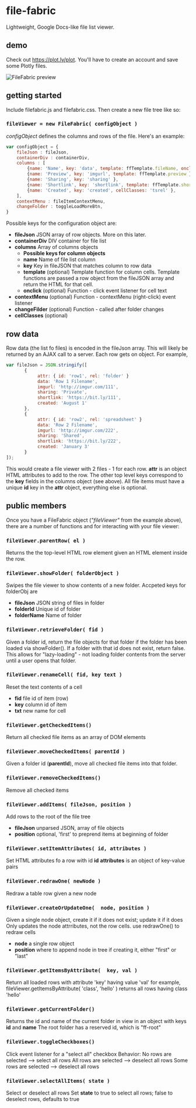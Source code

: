 file-fabric
===========

Lightweight, Google Docs-like file list viewer. 

## demo

Check out https://plot.ly/plot. You'll have to create an account and save some Plotly files.

![FileFabric preview](http://imgur.com/jfhR1mD)

## getting started

Include filefabric.js and filefabric.css. Then create a new file tree like so:

### ```fileViewer = new FileFabric( configObject )```

*configObject* defines the columns and rows of the file. Here's an example:

```javascript
var configObject = {
    fileJson : fileJson,
    containerDiv : containerDiv,
    columns : [
        {name: 'Name', key: 'data', template: ffTemplate.fileName, onclick: fileNameOnClick, },
        {name: 'Preview', key: 'imgurl', template: ffTemplate.preview },
        {name: 'Sharing', key: 'sharing' },
        {name: 'Shortlink', key: 'shortlink', template: ffTemplate.shortlink },
        {name: 'Created', key: 'created', cellClasses: 'tsrel' },
    ],
    contextMenu : fileItemContextMenu,
    changeFolder : toggleLoadMoreBtn,
}
```

Possible keys for the configuration object are:

* __fileJson__ JSON array of row objects. More on this later.
* __containerDiv__ DIV container for file list
* __columns__ Array of columns objects
    * __Possible keys for column objects__
    * __name__ Name of file list column
    * __key__ Key in fileJSON that matches column to row data
    * __template__ (optional) Template function for column cells. Template functions are passed a row object from the fileJSON array and return the HTML for that cell.
    * __onclick__ (optional) Function - click event listener for cell text
* __contextMenu__ (optional) Function - contextMenu (right-click) event listener
* __changeFilder__ (optional) Function - called after folder changes
* __cellClasses__ (optional) 

## row data

Row data (the list fo files) is encoded in the fileJson array. This will likely be returned by an AJAX call to a server. Each row gets on object. For example,

```javascript
var fileJson = JSON.stringify([
       {
            attr: { id: 'row1', rel: 'folder' }
            data: 'Row 1 Filename',
            imgurl: 'http://imgur.com/111',
            sharing: 'Private',
            shortlink: 'https://bit.ly/111',
            created: 'August 1'
       },
       {
            attr: { id: 'row2', rel: 'spreadsheet' }
            data: 'Row 2 Filename',
            imgurl: 'http://imgur.com/222',
            sharing: 'Shared',
            shortlink: 'https://bit.ly/222',
            created: 'January 3'       
       }
]);
```

This would create a file viewer with 2 files - 1 for each row. __attr__ is an object HTML attributes to add to the row. The other top level keys correspond to the __key__ fields in the columns object (see above).
All file items must have a unique __id__ key in the __attr__ object, everything else is optional.

## public members

Once you have a FileFabric object (*"fileViewer"* from the example above), there are a number of functions and for interacting with your file viewer:

### ```fileViewer.parentRow( el )``` 
Returns the the top-level HTML row element given an HTML element inside the row.

### ```fileViewer.showFolder( folderObject )``` 
Swipes the file viewer to show contents of a new folder. Accpeted keys for folderObj are

* __fileJson__		JSON string of files in folder
* __folderId__		Unique id of folder
* __folderName__    Name of folder

### ```fileViewer.retrieveFolder( fid )```
Given a folder id, return the file objects for that folder if the folder has been loaded via showFolder().
If a folder with that id does not exist, return false.
This allows for "lazy-loading" - not loading folder contents from the server until a user opens that folder.

### ```fileViewer.renameCell( fid, key text )```
Reset the text contents of a cell
* __fid__   file id of item (row)
* __key__   column id of item
* __txt__   new name for cell

### ```fileViewer.getCheckedItems()```
Return all checked file items as an array of DOM elements

### ```fileViewer.moveCheckedItems( parentId )```
Given a folder id (__parentId__), move all checked file items into that folder.

### ```fileViewer.removeCheckedItems()```
Remove all checked items

### ```fileViewer.addItems( fileJson, position )```
Add rows to the root of the file tree
* __fileJson__ unparsed JSON, array of file objects
* __position__ optional, 'first' to preprend items at beginning of folder

### ```fileViewer.setItemAttributes( id, attributes )```
Set HTML attributes fo a row with id __id__
__attributes__ is an object of key-value pairs

### ```fileViewer.redrawOne( newNode )```
Redraw a table row given a new node

### ```fileViewer.createOrUpdateOne(  node, position )```
Given a single node object, create it if it does not exist; update it if it does
Only updates the node attrributes, not the row cells. use redrawOne() to redraw cells
* __node__        a single row object
* __position__    where to append node in tree if creating it, either "first" or "last"

### ```fileViewer.getItemsByAttribute(  key, val )```
Return all loaded rows with attribute 'key' having value 'val'
for example, fileViewer.getItemsByAttribute( 'class', 'hello' )
returns all rows having class 'hello'

### ```fileViewer.getCurrentFolder()```
Returns the id and name of the current folder in view in an object with keys __id__ and __name__
The root folder has a reserved id, which is "ff-root"

### ```fileViewer.toggleCheckboxes()```
Click event listener for a "select all" checkbox
Behavior:
No rows are selected --> select all rows
All rows are selected --> deselect all rows
Some rows are selected --> deselect all rows

### ```fileViewer.selectAllItems( state )```
Select or deselect all rows
Set __state__ to true to select all rows; false to deselect rows, defaults to true
